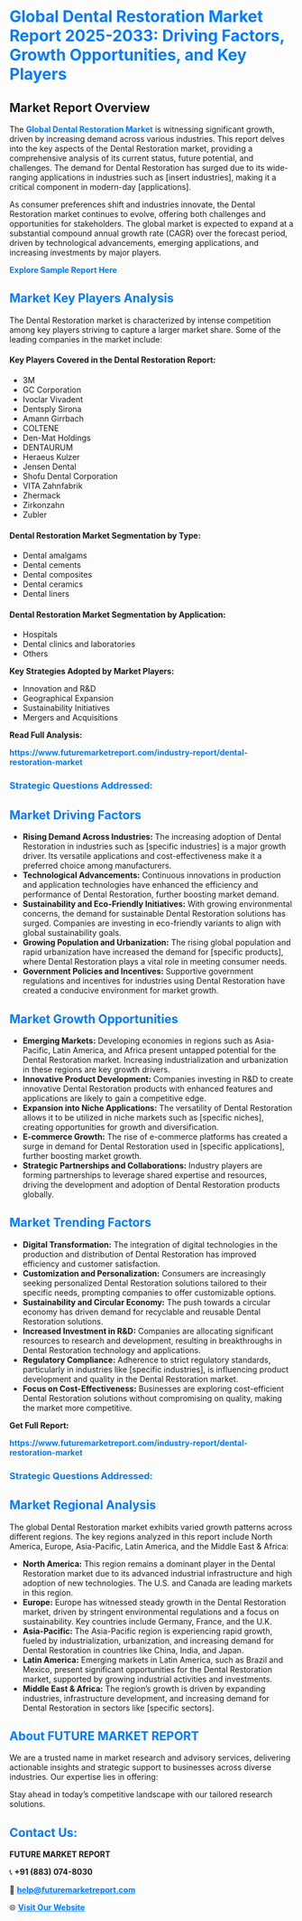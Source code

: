 <h1 style="color: #007BFF;">Global Dental Restoration Market Report 2025-2033: Driving Factors, Growth Opportunities, and Key Players</h1>

<section id="overview">
<h2>Market Report Overview</h2>
<p>The <a href="https://www.futuremarketreport.com/industry-report/dental-restoration-market" style="color: #007BFF; text-decoration: none;"><strong>Global Dental Restoration Market</strong></a> is witnessing significant growth, driven by increasing demand across various industries. This report delves into the key aspects of the Dental Restoration market, providing a comprehensive analysis of its current status, future potential, and challenges. The demand for Dental Restoration has surged due to its wide-ranging applications in industries such as [insert industries], making it a critical component in modern-day [applications].</p>
<p>As consumer preferences shift and industries innovate, the Dental Restoration market continues to evolve, offering both challenges and opportunities for stakeholders. The global market is expected to expand at a substantial compound annual growth rate (CAGR) over the forecast period, driven by technological advancements, emerging applications, and increasing investments by major players.</p>
</section>

<section id="overview">
<p><a href="https://www.futuremarketreport.com/request-sample/reportId=56701" style="color: #007BFF; text-decoration: none;"><strong>Explore Sample Report Here</strong></a></p>
</section>

<section id="key-players">
<h2 style="color: #007BFF;">Market Key Players Analysis</h2>
<p>The Dental Restoration market is characterized by intense competition among key players striving to capture a larger market share. Some of the leading companies in the market include:</p>
<h4>Key Players Covered in the Dental Restoration Report:</h4>
<ul><li>3M</li><li>GC Corporation</li><li>Ivoclar Vivadent</li><li>Dentsply Sirona</li><li>Amann Girrbach</li><li>COLTENE</li><li>Den-Mat Holdings</li><li>DENTAURUM</li><li>Heraeus Kulzer</li><li>Jensen Dental</li><li>Shofu Dental Corporation</li><li>VITA Zahnfabrik</li><li>Zhermack</li><li>Zirkonzahn</li><li>Zubler</li></ul>
<h4>Dental Restoration Market Segmentation by Type:</h4>
<ul><li>Dental amalgams</li><li>Dental cements</li><li>Dental composites</li><li>Dental ceramics</li><li>Dental liners</li></ul>

<h4>Dental Restoration Market Segmentation by Application:</h4>
<ul><li>Hospitals</li><li>Dental clinics and laboratories</li><li>Others</li></ul>
<p><strong>Key Strategies Adopted by Market Players:</strong></p>
<ul>
<li>Innovation and R&D</li>
<li>Geographical Expansion</li>
<li>Sustainability Initiatives</li>
<li>Mergers and Acquisitions</li>
</ul>
</section>

<section>
<p><strong>Read Full Analysis: </strong></p><a href="https://www.futuremarketreport.com/industry-report/dental-restoration-market" style="color: #007BFF; text-decoration: none;"><strong>https://www.futuremarketreport.com/industry-report/dental-restoration-market</strong></a>
<h3 style="color: #007BFF;">Strategic Questions Addressed:</h3>
</section>

<section id="driving-factors">
<h2 style="color: #007BFF;">Market Driving Factors</h2>
<ul>
<li><strong>Rising Demand Across Industries:</strong> The increasing adoption of Dental Restoration in industries such as [specific industries] is a major growth driver. Its versatile applications and cost-effectiveness make it a preferred choice among manufacturers.</li>
<li><strong>Technological Advancements:</strong> Continuous innovations in production and application technologies have enhanced the efficiency and performance of Dental Restoration, further boosting market demand.</li>
<li><strong>Sustainability and Eco-Friendly Initiatives:</strong> With growing environmental concerns, the demand for sustainable Dental Restoration solutions has surged. Companies are investing in eco-friendly variants to align with global sustainability goals.</li>
<li><strong>Growing Population and Urbanization:</strong> The rising global population and rapid urbanization have increased the demand for [specific products], where Dental Restoration plays a vital role in meeting consumer needs.</li>
<li><strong>Government Policies and Incentives:</strong> Supportive government regulations and incentives for industries using Dental Restoration have created a conducive environment for market growth.</li>
</ul>
</section>

<section id="growth-opportunities">
<h2 style="color: #007BFF;">Market Growth Opportunities</h2>
<ul>
<li><strong>Emerging Markets:</strong> Developing economies in regions such as Asia-Pacific, Latin America, and Africa present untapped potential for the Dental Restoration market. Increasing industrialization and urbanization in these regions are key growth drivers.</li>
<li><strong>Innovative Product Development:</strong> Companies investing in R&D to create innovative Dental Restoration products with enhanced features and applications are likely to gain a competitive edge.</li>
<li><strong>Expansion into Niche Applications:</strong> The versatility of Dental Restoration allows it to be utilized in niche markets such as [specific niches], creating opportunities for growth and diversification.</li>
<li><strong>E-commerce Growth:</strong> The rise of e-commerce platforms has created a surge in demand for Dental Restoration used in [specific applications], further boosting market growth.</li>
<li><strong>Strategic Partnerships and Collaborations:</strong> Industry players are forming partnerships to leverage shared expertise and resources, driving the development and adoption of Dental Restoration products globally.</li>
</ul>
</section>

<section id="trending-factors">
<h2 style="color: #007BFF;">Market Trending Factors</h2>
<ul>
<li><strong>Digital Transformation:</strong> The integration of digital technologies in the production and distribution of Dental Restoration has improved efficiency and customer satisfaction.</li>
<li><strong>Customization and Personalization:</strong> Consumers are increasingly seeking personalized Dental Restoration solutions tailored to their specific needs, prompting companies to offer customizable options.</li>
<li><strong>Sustainability and Circular Economy:</strong> The push towards a circular economy has driven demand for recyclable and reusable Dental Restoration solutions.</li>
<li><strong>Increased Investment in R&D:</strong> Companies are allocating significant resources to research and development, resulting in breakthroughs in Dental Restoration technology and applications.</li>
<li><strong>Regulatory Compliance:</strong> Adherence to strict regulatory standards, particularly in industries like [specific industries], is influencing product development and quality in the Dental Restoration market.</li>
<li><strong>Focus on Cost-Effectiveness:</strong> Businesses are exploring cost-efficient Dental Restoration solutions without compromising on quality, making the market more competitive.</li>
</ul>
</section>

<section>
<p><strong>Get Full Report: </strong></p><a href="https://www.futuremarketreport.com/industry-report/dental-restoration-market" style="color: #007BFF; text-decoration: none;"><strong>https://www.futuremarketreport.com/industry-report/dental-restoration-market</strong></a>
<h3 style="color: #007BFF;">Strategic Questions Addressed:</h3>
</section>


<section id="regional-analysis">
<h2 style="color: #007BFF;">Market Regional Analysis</h2>
<p>The global Dental Restoration market exhibits varied growth patterns across different regions. The key regions analyzed in this report include North America, Europe, Asia-Pacific, Latin America, and the Middle East & Africa:</p>
<ul>
<li><strong>North America:</strong> This region remains a dominant player in the Dental Restoration market due to its advanced industrial infrastructure and high adoption of new technologies. The U.S. and Canada are leading markets in this region.</li>
<li><strong>Europe:</strong> Europe has witnessed steady growth in the Dental Restoration market, driven by stringent environmental regulations and a focus on sustainability. Key countries include Germany, France, and the U.K.</li>
<li><strong>Asia-Pacific:</strong> The Asia-Pacific region is experiencing rapid growth, fueled by industrialization, urbanization, and increasing demand for Dental Restoration in countries like China, India, and Japan.</li>
<li><strong>Latin America:</strong> Emerging markets in Latin America, such as Brazil and Mexico, present significant opportunities for the Dental Restoration market, supported by growing industrial activities and investments.</li>
<li><strong>Middle East & Africa:</strong> The region’s growth is driven by expanding industries, infrastructure development, and increasing demand for Dental Restoration in sectors like [specific sectors].</li>
</ul>
</section>

<footer>
<h2 style="color: #007BFF;">About FUTURE MARKET REPORT</h2>
<p>We are a trusted name in market research and advisory services, delivering actionable insights and strategic support to businesses across diverse industries. Our expertise lies in offering:</p>

<p>Stay ahead in today’s competitive landscape with our tailored research solutions.</p>

<h2 style="color: #007BFF;">Contact Us:</h2>
<p><strong>FUTURE MARKET REPORT</strong></p>
<p>📞 <strong>+91 (883) 074-8030</strong></p>
<p>📧 <strong><a href="mailto:help@futuremarketreport.com" style="color: #007BFF;">help@futuremarketreport.com</a></strong></p>
<p>🌐 <strong><a href="https://www.futuremarketreport.com/" style="color: #007BFF;">Visit Our Website</a></strong></p>
</footer>
